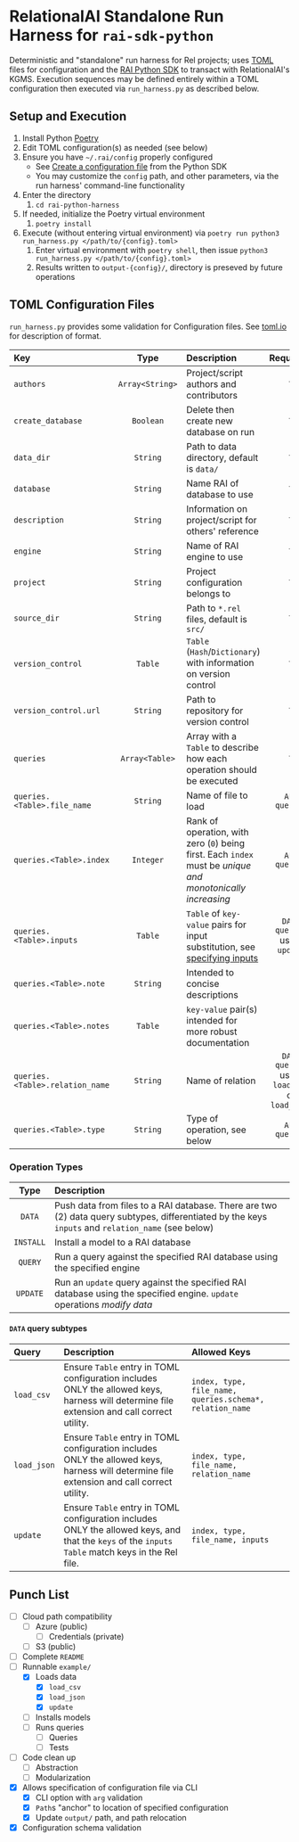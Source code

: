 # RelationalAI Standalone Run Harness for `rai-sdk-python`
Deterministic and "standalone" run harness for Rel projects; uses [TOML][tomlio] files for configuration and the [RAI Python SDK][raisdkpython] to transact with RelationalAI's KGMS. Execution sequences may be defined entirely within a TOML configuration then executed via `run_harness.py` as described below.

## Setup and Execution
1. Install Python [Poetry](pypoetry)
1. Edit TOML configuration(s) as needed (see below)
1. Ensure you have `~/.rai/config` properly configured
   - See [Create a configuration file](https://github.com/relationalai/rai-sdk-python#create-a-configuration-file) from the Python SDK
   - You may customize the `config` path, and other parameters, via the run harness' command-line functionality
1. Enter the directory
   1. `cd rai-python-harness`
1. If needed, initialize the Poetry virtual environment
   1. `poetry install`
1. Execute (without entering virtual environment) via `poetry run python3 run_harness.py </path/to/{config}.toml>`
   1. Enter virtual environment with `poetry shell`, then issue `python3 run_harness.py </path/to/{config}.toml>`
   1. Results written to `output-{config}/`, directory is preseved by future operations
   
## TOML Configuration Files
`run_harness.py` provides some validation for Configuration files. See [toml.io][tomlio] for description of format.

| Key                             | Type            | Description                                                                                                | Required?                                      |
|:--------------------------------|:---------------:|:-----------------------------------------------------------------------------------------------------------|:----------------------------------------------:|
| `authors`                       | `Array<String>` | Project/script authors and contributors                                                                    | `Y`                                            |
| `create_database`               | `Boolean`       | Delete then create new database on run                                                                     | `Y`                                            |
| `data_dir`                      | `String`        | Path to data directory, default is `data/`                                                                 | `Y`                                 |
| `database`                      | `String`        | Name RAI of database to use                                                                                | `Y`                                            |
| `description`                   | `String`        | Information on project/script for others' reference                                                        | `Y`                                            |
| `engine`                        | `String`        | Name of RAI engine to use                                                                                  | `Y`                                            |
| `project`                       | `String`        | Project configuration belongs to                                                                           | `Y`                                            |
| `source_dir`                    | `String`        | Path to `*.rel` files, default is `src/`                                                                   | `Y`                                            |
| `version_control`               | `Table`         | `Table` (`Hash`/`Dictionary`) with information on version control                                          | `Y`                                            |
| `version_control.url`           | `String`        | Path to repository for version control                                                                     | `Y`                                            |
| `queries`                       | `Array<Table>`  | Array with a `Table` to describe how each operation should be executed                                     | `Y`                                            |
| `queries.<Table>.file_name`     | `String`        | Name of file to load                                                                                       | `ALL queries`                                  |
| `queries.<Table>.index`         | `Integer`       | Rank of operation, with zero (`0`) being first. Each `index` must be _unique and monotonically increasing_ | `ALL queries`                                  |
| `queries.<Table>.inputs`        | `Table`         | `Table` of `key-value` pairs for input substitution, see [specifying inputs][raiinputs]                    | `DATA queries` using `update`                  |
| `queries.<Table>.note`          | `String`        | Intended to concise descriptions                                                                           |                                                |
| `queries.<Table>.notes`         | `Table`         | `key-value` pair(s) intended for more robust documentation                                                 |                                                |
| `queries.<Table>.relation_name` | `String`        | Name of relation                                                                                           | `DATA queries` using `load_csv` or `load_json` |
| `queries.<Table>.type`          | `String`        | Type of operation, see below                                                                               | `ALL queries`                                  |

### Operation Types
| Type      | Description                                                                                                                                        |
|:---------:|:---------------------------------------------------------------------------------------------------------------------------------------------------|
| `DATA`    | Push data from files to a RAI database. There are two (2) data query subtypes, differentiated by the keys `inputs` and `relation_name` (see below) |
| `INSTALL` | Install a model to a RAI database                                                                                                                  |
| `QUERY`   | Run a query against the specified RAI database using the specified engine                                                                          |
| `UPDATE`  | Run an `update` query against the specified RAI database using the specified engine. `update` operations _modify data_                             |

#### `DATA` query subtypes
| Query       | Description                                                                                                                                        | Allowed Keys                                             |
|:------------|:---------------------------------------------------------------------------------------------------------------------------------------------------|:---------------------------------------------------------|
| `load_csv`  | Ensure `Table` entry in TOML configuration includes ONLY the allowed keys, harness will determine file extension and call correct utility.         | `index, type, file_name, queries.schema*, relation_name` |
| `load_json` | Ensure `Table` entry in TOML configuration includes ONLY the allowed keys, harness will determine file extension and call correct utility.         | `index, type, file_name, relation_name`                  |
| `update`    | Ensure `Table` entry in TOML configuration includes ONLY the allowed keys, and that the `keys` of the `inputs` `Table` match keys in the Rel file. | `index, type, file_name, inputs`                         |

## Punch List
- [ ] Cloud path compatibility
  - [ ] Azure (public)
    - [ ] Credentials (private)
  - [ ] S3 (public)
- [ ] Complete `README`
- [ ] Runnable `example/`
  - [x] Loads data
    - [x] `load_csv`
    - [x] `load_json`
    - [x] `update`
  - [ ] Installs models
  - [ ] Runs queries
    - [ ] Queries
    - [ ] Tests
- [ ] Code clean up
  - [ ] Abstraction
  - [ ] Modularization
- [x] Allows specification of configuration file via CLI
  - [x] CLI option with `arg` validation
  - [x] `Path`s "anchor" to location of specified configuration
  - [x] Update `output/` path, and path relocation
- [x] Configuration schema validation

[pypoetry]: https://python-poetry.org/
[raiinputs]: https://docs.relational.ai/rkgms/sdk/python-sdk#specifying-inputs
[raisdkpython]: https://github.com/RelationalAI/rai-sdk-python
[tomlio]: https://toml.io/
